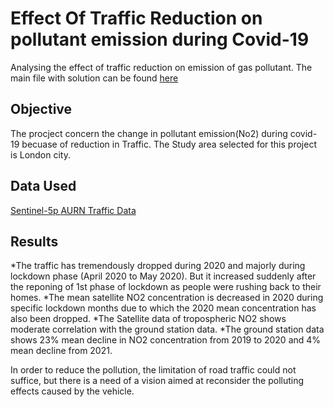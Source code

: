 # Effect Of Traffic Reduction on pollutant emission during Covid-19
 
Analysing the effect of traffic reduction on emission of gas pollutant. The main file with solution can be found [here](https://github.com/Preetibisht6/Effect-Of-Traffic-Reduction-on-pollutant-emission-during-Covid-19/blob/main/Src/Main_analysis.ipynb)

## Objective
The procject concern the change in pollutant emission(No2) during covid-19 becuase of reduction in Traffic. The Study area selected for this project is London city.

## Data Used

[Sentinel-5p ](https://developers.google.com/earth-engine/datasets/catalog/sentinel-5p)
[AURN  ](https://www.airqualityengland.co.uk/local-authority/?la_id=999)
[Traffic Data ](https://roadtraffic.dft.gov.uk/regions/6)

## Results

*The traffic has tremendously dropped during 2020 and majorly during lockdown phase (April 2020 to May 2020). But it increased suddenly after the reponing of 1st phase of lockdown as people were rushing back to their homes.
*The mean satellite NO2 concentration is decreased in 2020 during specific lockdown months due to which the 2020 mean concentration has also been dropped.
*The Satellite data of tropospheric NO2 shows moderate correlation with the ground station data.
*The ground station data shows 23% mean decline in NO2 concentration from 2019 to 2020 and 4% mean decline from 2021.

In order to reduce the pollution, the limitation of road traffic could not suffice, but there is a need of a vision aimed at reconsider the polluting effects caused by the vehicle.
